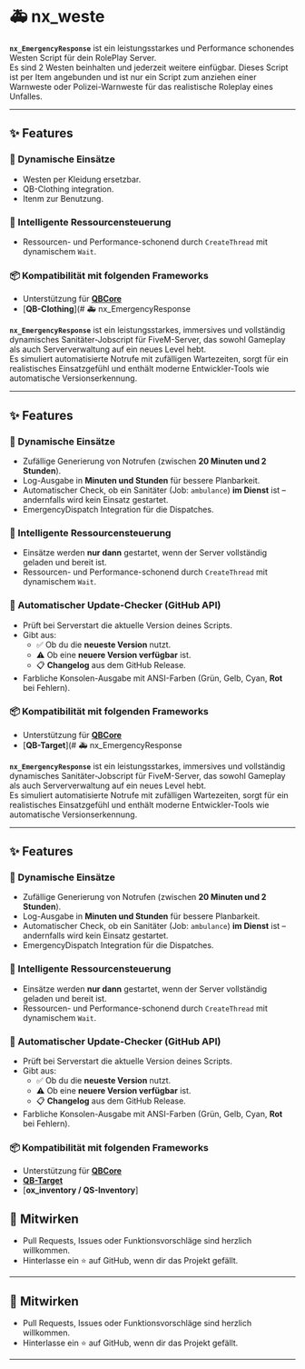 # 🚑 nx_weste

**`nx_EmergencyResponse`** ist ein leistungsstarkes und Performance schonendes Westen Script für dein RolePlay Server.  
Es sind 2 Westen beinhalten und jederzeit weitere einfügbar.
Dieses Script ist per Item angebunden und ist nur ein Script zum anziehen einer Warnweste oder Polizei-Warnweste für das realistische Roleplay eines Unfalles.

---

## ✨ Features

### 🎯 Dynamische Einsätze
- Westen per Kleidung ersetzbar.
- QB-Clothing integration.
- Itenm zur Benutzung.

### 🧠 Intelligente Ressourcensteuerung
- Ressourcen- und Performance-schonend durch `CreateThread` mit dynamischem `Wait`.

### 📦 Kompatibilität mit folgenden Frameworks
- Unterstützung für [**QBCore**](https://github.com/qbcore-framework/qb-core)
- [**QB-Clothing**](# 🚑 nx_EmergencyResponse

**`nx_EmergencyResponse`** ist ein leistungsstarkes, immersives und vollständig dynamisches Sanitäter-Jobscript für FiveM-Server, das sowohl Gameplay als auch Serververwaltung auf ein neues Level hebt.  
Es simuliert automatisierte Notrufe mit zufälligen Wartezeiten, sorgt für ein realistisches Einsatzgefühl und enthält moderne Entwickler-Tools wie automatische Versionserkennung.

---

## ✨ Features

### 🎯 Dynamische Einsätze
- Zufällige Generierung von Notrufen (zwischen **20 Minuten und 2 Stunden**).
- Log-Ausgabe in **Minuten und Stunden** für bessere Planbarkeit.
- Automatischer Check, ob ein Sanitäter (Job: `ambulance`) **im Dienst** ist – andernfalls wird kein Einsatz gestartet.
- EmergencyDispatch Integration für die Dispatches.

### 🧠 Intelligente Ressourcensteuerung
- Einsätze werden **nur dann** gestartet, wenn der Server vollständig geladen und bereit ist.
- Ressourcen- und Performance-schonend durch `CreateThread` mit dynamischem `Wait`.

### 🔔 Automatischer Update-Checker (GitHub API)
- Prüft bei Serverstart die aktuelle Version deines Scripts.
- Gibt aus:
  - ✅ Ob du die **neueste Version** nutzt.
  - ⚠️ Ob eine **neuere Version verfügbar** ist.
  - 📋 **Changelog** aus dem GitHub Release.
- Farbliche Konsolen-Ausgabe mit ANSI-Farben (Grün, Gelb, Cyan, **Rot** bei Fehlern).

### 📦 Kompatibilität mit folgenden Frameworks
- Unterstützung für [**QBCore**](https://github.com/qbcore-framework/qb-core)
- [**QB-Target**](# 🚑 nx_EmergencyResponse

**`nx_EmergencyResponse`** ist ein leistungsstarkes, immersives und vollständig dynamisches Sanitäter-Jobscript für FiveM-Server, das sowohl Gameplay als auch Serververwaltung auf ein neues Level hebt.  
Es simuliert automatisierte Notrufe mit zufälligen Wartezeiten, sorgt für ein realistisches Einsatzgefühl und enthält moderne Entwickler-Tools wie automatische Versionserkennung.

---

## ✨ Features

### 🎯 Dynamische Einsätze
- Zufällige Generierung von Notrufen (zwischen **20 Minuten und 2 Stunden**).
- Log-Ausgabe in **Minuten und Stunden** für bessere Planbarkeit.
- Automatischer Check, ob ein Sanitäter (Job: `ambulance`) **im Dienst** ist – andernfalls wird kein Einsatz gestartet.
- EmergencyDispatch Integration für die Dispatches.

### 🧠 Intelligente Ressourcensteuerung
- Einsätze werden **nur dann** gestartet, wenn der Server vollständig geladen und bereit ist.
- Ressourcen- und Performance-schonend durch `CreateThread` mit dynamischem `Wait`.

### 🔔 Automatischer Update-Checker (GitHub API)
- Prüft bei Serverstart die aktuelle Version deines Scripts.
- Gibt aus:
  - ✅ Ob du die **neueste Version** nutzt.
  - ⚠️ Ob eine **neuere Version verfügbar** ist.
  - 📋 **Changelog** aus dem GitHub Release.
- Farbliche Konsolen-Ausgabe mit ANSI-Farben (Grün, Gelb, Cyan, **Rot** bei Fehlern).

### 📦 Kompatibilität mit folgenden Frameworks
- Unterstützung für [**QBCore**](https://github.com/qbcore-framework/qb-core)
- [**QB-Target**](https://github.com/qbcore-framework/qb-clothing)
- [**ox_inventory / QS-Inventory**]

## 🤝 Mitwirken
- Pull Requests, Issues oder Funktionsvorschläge sind herzlich willkommen.
- Hinterlasse ein ⭐ auf GitHub, wenn dir das Projekt gefällt.
---

## 🤝 Mitwirken
- Pull Requests, Issues oder Funktionsvorschläge sind herzlich willkommen.
- Hinterlasse ein ⭐ auf GitHub, wenn dir das Projekt gefällt.
---
